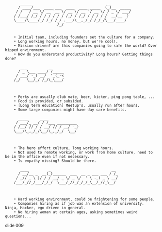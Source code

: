            ______                                  _
          / ____/___  ____ ___  ____  ____ _____  (_)__  _____
         / /   / __ \/ __ `__ \/ __ \/ __ `/ __ \/ / _ \/ ___/
        / /___/ /_/ / / / / / / /_/ / /_/ / / / / /  __(__  )
        \____/\____/_/ /_/ /_/ .___/\__,_/_/ /_/_/\___/____/
                            /_/


        • Initial team, including founders set the culture for a company.
        • Long working hours, no money, but we're cool!.
        • Mission driven? are this companies going to safe the world? Over hipped environment.
        • How do you understand productivity? Long hours? Getting things done?

           ___          __
          / _ \___ ____/ /_____
         / ___/ -_) __/  '_(_-<
        /_/   \__/_/ /_/\_\___/



        • Perks are usually club mate, beer, kicker, ping pong table, ...
        • Food is provided, or subsided.
        • [Long term education] Meetup's, usually run after hours.
        • Some large companies might have day care benefits.

          _____     ____
         / ___/_ __/ / /___ _________
        / /__/ // / / __/ // / __/ -_)
        \___/\_,_/_/\__/\_,_/_/  \__/



        • The hero effort culture, long working hours.
        • Not used to remote working, or work from home culture, need to be in the office even if not necessary.
        • Is empathy missing? Should be there.

           ____         _                            __
          / __/__ _  __(_)______  ___  __ _ ___ ___ / /_
         / _// _ \ |/ / / __/ _ \/ _ \/  ' \ -_) _ \ __/
        /___/_//_/___/_/_/  \___/_//_/_/_/_\__/_//_\__/



        • Hard working environment, could be frightening for some people.
        • Companies hiring as if job was an extension of university. Ninja, Hacker, ego driven in general.
        • No hiring woman at certain ages, asking sometimes weird questions...

















































































slide 009
